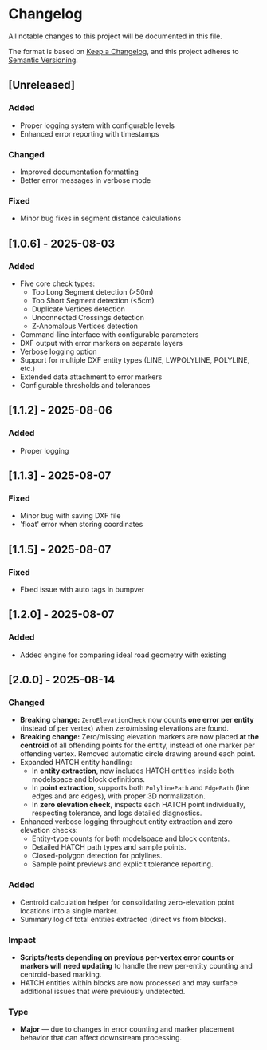 # Changelog

All notable changes to this project will be documented in this file.

The format is based on [Keep a Changelog](https://keepachangelog.com/en/1.0.0/),
and this project adheres to [Semantic Versioning](https://semver.org/spec/v2.0.0.html).

## [Unreleased]
### Added
- Proper logging system with configurable levels
- Enhanced error reporting with timestamps

### Changed
- Improved documentation formatting
- Better error messages in verbose mode

### Fixed
- Minor bug fixes in segment distance calculations

## [1.0.6] - 2025-08-03
### Added
- Five core check types:
  - Too Long Segment detection (>50m)
  - Too Short Segment detection (<5cm) 
  - Duplicate Vertices detection
  - Unconnected Crossings detection
  - Z-Anomalous Vertices detection
- Command-line interface with configurable parameters
- DXF output with error markers on separate layers
- Verbose logging option
- Support for multiple DXF entity types (LINE, LWPOLYLINE, POLYLINE, etc.)
- Extended data attachment to error markers
- Configurable thresholds and tolerances

## [1.1.2] - 2025-08-06
### Added
- Proper logging

## [1.1.3] - 2025-08-07
### Fixed
- Minor bug with saving DXF file
- 'float' error when storing coordinates

## [1.1.5] - 2025-08-07
### Fixed
- Fixed issue with auto tags in bumpver

## [1.2.0] - 2025-08-07
### Added
- Added engine for comparing ideal road geometry with existing

## [2.0.0] - 2025-08-14
### Changed
- **Breaking change:** `ZeroElevationCheck` now counts **one error per entity** (instead of per vertex) when zero/missing elevations are found.
- **Breaking change:** Zero/missing elevation markers are now placed **at the centroid** of all offending points for the entity, instead of one marker per offending vertex. Removed automatic circle drawing around each point.
- Expanded HATCH entity handling:
  - In **entity extraction**, now includes HATCH entities inside both modelspace and block definitions.
  - In **point extraction**, supports both `PolylinePath` and `EdgePath` (line edges and arc edges), with proper 3D normalization.
  - In **zero elevation check**, inspects each HATCH point individually, respecting tolerance, and logs detailed diagnostics.
- Enhanced verbose logging throughout entity extraction and zero elevation checks:
  - Entity-type counts for both modelspace and block contents.
  - Detailed HATCH path types and sample points.
  - Closed-polygon detection for polylines.
  - Sample point previews and explicit tolerance reporting.

### Added
- Centroid calculation helper for consolidating zero-elevation point locations into a single marker.
- Summary log of total entities extracted (direct vs from blocks).

### Impact
- **Scripts/tests depending on previous per-vertex error counts or markers will need updating** to handle the new per-entity counting and centroid-based marking.
- HATCH entities within blocks are now processed and may surface additional issues that were previously undetected.

### Type
- **Major** — due to changes in error counting and marker placement behavior that can affect downstream processing.
